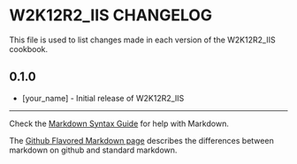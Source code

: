 # W2K12R2_IIS CHANGELOG

This file is used to list changes made in each version of the W2K12R2_IIS cookbook.

## 0.1.0
- [your_name] - Initial release of W2K12R2_IIS

- - -
Check the [Markdown Syntax Guide](http://daringfireball.net/projects/markdown/syntax) for help with Markdown.

The [Github Flavored Markdown page](http://github.github.com/github-flavored-markdown/) describes the differences between markdown on github and standard markdown.

